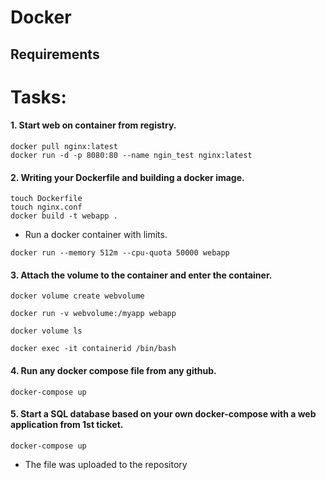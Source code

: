 # Docker 

## Requirements

# Tasks: 
#### 1. Start web on container from registry.

```
docker pull nginx:latest
docker run -d -p 8080:80 --name ngin_test nginx:latest 
```
#### 2. Writing your Dockerfile and building a docker image.
```
touch Dockerfile 
touch nginx.conf
docker build -t webapp .
```
- Run a docker container with limits. 
 ```
 docker run --memory 512m --cpu-quota 50000 webapp
 ```
#### 3. Attach the volume to the container and enter the container.
```
docker volume create webvolume

docker run -v webvolume:/myapp webapp

docker volume ls

docker exec -it сontainerid /bin/bash
```

#### 4. Run any docker compose file from any github.
```
docker-compose up
```
#### 5. Start a SQL database based on your own docker-compose with a web application from 1st ticket.

```
docker-compose up
```
- The file was uploaded to the repository 



